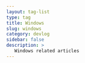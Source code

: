 ```yaml
---
layout: tag-list
type: tag
title: Windows
slug: windows
category: devlog
sidebar: false
description: >
   Windows related articles
---
```

